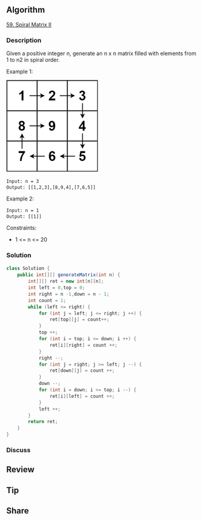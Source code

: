 ## Algorithm

[59. Spiral Matrix II](https://leetcode.com/problems/spiral-matrix-ii/)

### Description

Given a positive integer n, generate an n x n matrix filled with elements from 1 to n2 in spiral order.

Example 1:

![](assets/20221203-228bd9e0.png)

```
Input: n = 3
Output: [[1,2,3],[8,9,4],[7,6,5]]
```

Example 2:

```
Input: n = 1
Output: [[1]]
```

Constraints:

- 1 <= n <= 20

### Solution

```java
class Solution {
    public int[][] generateMatrix(int n) {
        int[][] ret = new int[n][n];
        int left = 0,top = 0;
        int right = n -1,down = n - 1;
        int count = 1;
        while (left <= right) {
            for (int j = left; j <= right; j ++) {
                ret[top][j] = count++;
            }
            top ++;
            for (int i = top; i <= down; i ++) {
                ret[i][right] = count ++;
            }
            right --;
            for (int j = right; j >= left; j --) {
                ret[down][j] = count ++;
            }
            down --;
            for (int i = down; i >= top; i --) {
                ret[i][left] = count ++;
            }
            left ++;
        }
        return ret;
    }
}
```

### Discuss

## Review


## Tip


## Share
